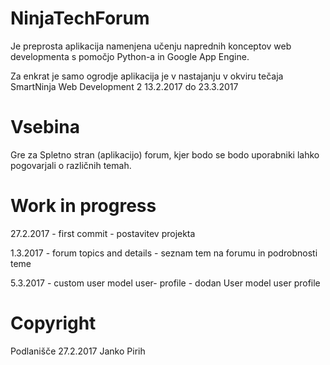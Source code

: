 # NinjaTechForum 

Je preprosta aplikacija namenjena učenju naprednih konceptov
web developmenta s pomočjo Python-a in Google App Engine. 

Za enkrat je samo ogrodje aplikacija je v nastajanju v okviru 
tečaja SmartNinja Web Development 2 13.2.2017 do 23.3.2017

# Vsebina
Gre za Spletno stran (aplikacijo) forum,
kjer bodo se bodo uporabniki lahko pogovarjali o 
različnih temah. 

# Work in progress
27.2.2017 - first commit - postavitev projekta

1.3.2017 - forum topics and details - seznam tem na forumu in 
podrobnosti teme

5.3.2017 - custom user model user- profile - dodan User model user profile

# Copyright 
Podlanišče 27.2.2017 
Janko Pirih 


